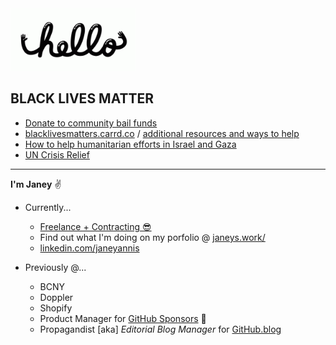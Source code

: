 <img src="https://github.com/jjjaney/jjjaney/blob/master/hello.gif" alt="hey" width="200"/>

## BLACK LIVES MATTER
- [Donate to community bail funds](https://www.communityjusticeexchange.org/nbfn-directory)
- [blacklivesmatters.carrd.co](https://blacklivesmatters.carrd.co/) / [additional resources and ways to help](https://nymag.com/strategist/article/where-to-donate-for-black-lives-matter.html)
- [How to help humanitarian efforts in Israel and Gaza](https://www.npr.org/2023/10/13/1205235922/help-israel-gaza-humanitarian-organizations)
- [UN Crisis Relief](https://crisisrelief.un.org/opt-crisis)

***

**I'm Janey** :v:

* Currently...
  * [Freelance + Contracting 😎](https://janeys.work/)
  * Find out what I'm doing on my porfolio @ [janeys.work/](https://janeys.work/)
  * [linkedin.com/janeyannis](https://www.linkedin.com/in/janeyannis)

* Previously @...
  * BCNY
  * Doppler
  * Shopify
  * Product Manager for [GitHub Sponsors](https://github.com/sponsors) :sparkling_heart:
  * Propagandist [aka] *Editorial Blog Manager* for [GitHub.blog](https://github.blog/)


